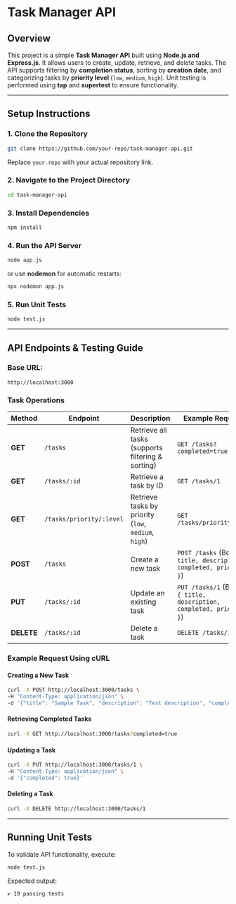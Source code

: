 # **Task Manager API**

## **Overview**
This project is a simple **Task Manager API** built using **Node.js and Express.js**. It allows users to create, update, retrieve, and delete tasks. The API supports filtering by **completion status**, sorting by **creation date**, and categorizing tasks by **priority level** (`low`, `medium`, `high`). Unit testing is performed using **tap** and **supertest** to ensure functionality.

---

## **Setup Instructions**

### **1. Clone the Repository**
```sh
git clone https://github.com/your-repo/task-manager-api.git
```
Replace `your-repo` with your actual repository link.

### **2. Navigate to the Project Directory**
```sh
cd task-manager-api
```

### **3. Install Dependencies**
```sh
npm install
```

### **4. Run the API Server**
```sh
node app.js
```
or use **nodemon** for automatic restarts:
```sh
npx nodemon app.js
```

### **5. Run Unit Tests**
```sh
node test.js
```

---

## **API Endpoints & Testing Guide**

### **Base URL:**  
`http://localhost:3000`

### **Task Operations**

| Method | Endpoint | Description | Example Request |
|--------|---------|-------------|----------------|
| **GET** | `/tasks` | Retrieve all tasks (supports filtering & sorting) | `GET /tasks?completed=true` |
| **GET** | `/tasks/:id` | Retrieve a task by ID | `GET /tasks/1` |
| **GET** | `/tasks/priority/:level` | Retrieve tasks by priority (`low`, `medium`, `high`) | `GET /tasks/priority/high` |
| **POST** | `/tasks` | Create a new task | `POST /tasks` (Body: `{ title, description, completed, priority }`) |
| **PUT** | `/tasks/:id` | Update an existing task | `PUT /tasks/1` (Body: `{ title, description, completed, priority }`) |
| **DELETE** | `/tasks/:id` | Delete a task | `DELETE /tasks/1` |

### **Example Request Using cURL**

#### **Creating a New Task**
```sh
curl -X POST http://localhost:3000/tasks \
-H "Content-Type: application/json" \
-d '{"title": "Sample Task", "description": "Test description", "completed": false, "priority": "medium"}'
```

#### **Retrieving Completed Tasks**
```sh
curl -X GET http://localhost:3000/tasks?completed=true
```

#### **Updating a Task**
```sh
curl -X PUT http://localhost:3000/tasks/1 \
-H "Content-Type: application/json" \
-d '{"completed": true}'
```

#### **Deleting a Task**
```sh
curl -X DELETE http://localhost:3000/tasks/1
```

---

## **Running Unit Tests**
To validate API functionality, execute:
```sh
node test.js
```


Expected output:
```
✔ 19 passing tests
```

